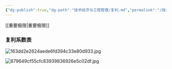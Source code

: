 ```yaml
---
{"dg-publish":true,"dg-path":"技术经济与工程管理/复利.md","permalink":"/技术经济与工程管理/复利/","dgPassFrontmatter":true,"noteIcon":"","created":"2024-05-21T15:20:28.104+08:00","updated":"2024-05-30T22:25:56.874+08:00"}
---
```


[[重要极限\|重要极限]]

### 复利系数表
![163dd2e2624aede6fd394c33e80d933.jpg](/img/user/Functional%20files/Photo%20Resources/163dd2e2624aede6fd394c33e80d933.jpg)

![879649cf55cfc83939836926e5c02df.jpg](/img/user/Functional%20files/Photo%20Resources/879649cf55cfc83939836926e5c02df.jpg)
